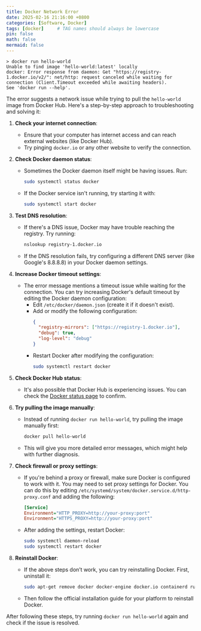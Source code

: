 ```yaml
---
title: Docker Network Error
date: 2025-02-16 21:16:00 +0800
categories: [Software, Docker]
tags: [docker]     # TAG names should always be lowercase
pin: false
math: false
mermaid: false
---
```


```
> docker run hello-world
Unable to find image 'hello-world:latest' locally
docker: Error response from daemon: Get "https://registry-1.docker.io/v2/": net/http: request canceled while waiting for connection (Client.Timeout exceeded while awaiting headers).
See 'docker run --help'.
```

The error suggests a network issue while trying to pull the `hello-world` image from Docker Hub. Here's a step-by-step approach to troubleshooting and solving it:

1. **Check your internet connection**:
   - Ensure that your computer has internet access and can reach external websites (like Docker Hub).
   - Try pinging `docker.io` or any other website to verify the connection.

2. **Check Docker daemon status**:
   - Sometimes the Docker daemon itself might be having issues. Run:
     ```bash
     sudo systemctl status docker
     ```
   - If the Docker service isn't running, try starting it with:
     ```bash
     sudo systemctl start docker
     ```

3. **Test DNS resolution**:
   - If there's a DNS issue, Docker may have trouble reaching the registry. Try running:
     ```bash
     nslookup registry-1.docker.io
     ```
   - If the DNS resolution fails, try configuring a different DNS server (like Google's 8.8.8.8) in your Docker daemon settings.

4. **Increase Docker timeout settings**:
   - The error message mentions a timeout issue while waiting for the connection. You can try increasing Docker's default timeout by editing the Docker daemon configuration:
     - Edit `/etc/docker/daemon.json` (create it if it doesn't exist).
     - Add or modify the following configuration:
       ```json
       {
         "registry-mirrors": ["https://registry-1.docker.io"],
         "debug": true,
         "log-level": "debug"
       }
       ```
     - Restart Docker after modifying the configuration:
       ```bash
       sudo systemctl restart docker
       ```

5. **Check Docker Hub status**:
   - It's also possible that Docker Hub is experiencing issues. You can check the [Docker status page](https://status.docker.com/) to confirm.

6. **Try pulling the image manually**:
   - Instead of running `docker run hello-world`, try pulling the image manually first:
     ```bash
     docker pull hello-world
     ```
   - This will give you more detailed error messages, which might help with further diagnosis.

7. **Check firewall or proxy settings**:
   - If you're behind a proxy or firewall, make sure Docker is configured to work with it. You may need to set proxy settings for Docker. You can do this by editing `/etc/systemd/system/docker.service.d/http-proxy.conf` and adding the following:
     ```ini
     [Service]
     Environment="HTTP_PROXY=http://your-proxy:port"
     Environment="HTTPS_PROXY=http://your-proxy:port"
     ```
   - After adding the settings, restart Docker:
     ```bash
     sudo systemctl daemon-reload
     sudo systemctl restart docker
     ```

8. **Reinstall Docker**:
   - If the above steps don’t work, you can try reinstalling Docker. First, uninstall it:
     ```bash
     sudo apt-get remove docker docker-engine docker.io containerd runc
     ```
   - Then follow the official installation guide for your platform to reinstall Docker.

After following these steps, try running `docker run hello-world` again and check if the issue is resolved.